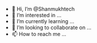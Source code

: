 - 👋 Hi, I’m @Shanmukhtech
- 👀 I’m interested in ...
- 🌱 I’m currently learning ...
- 💞️ I’m looking to collaborate on ...
- 📫 How to reach me ...

<!---
Shanmukhtech/Shanmukhtech is a ✨ special ✨ repository because its `README.md` (this file) appears on your GitHub profile.
You can click the Preview link to take a look at your changes.
--->
